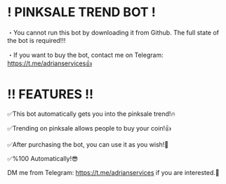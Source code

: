 # ! PINKSALE TREND BOT !
・You cannot run this bot by downloading it from Github. The full state of the bot is required!‼️

・If you want to buy the bot, contact me on Telegram: https://t.me/adrianservices👍
# !! FEATURES !!
✅This bot automatically gets you into the pinksale trend!🔥

✅Trending on pinksale allows people to buy your coin!👍

✅After purchasing the bot, you can use it as you wish!💪

✅%100 Automatically!😎

DM me from Telegram: https://t.me/adrianservices if you are interested.🤝
